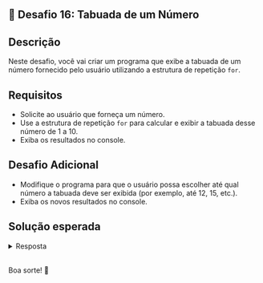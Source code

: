 ## 📝 Desafio 16: Tabuada de um Número

## Descrição

Neste desafio, você vai criar um programa que exibe a tabuada de um número fornecido pelo usuário utilizando a estrutura de repetição `for`.

## Requisitos

- Solicite ao usuário que forneça um número.
- Use a estrutura de repetição `for` para calcular e exibir a tabuada desse número de 1 a 10.
- Exiba os resultados no console.

## Desafio Adicional

- Modifique o programa para que o usuário possa escolher até qual número a tabuada deve ser exibida (por exemplo, até 12, 15, etc.).
- Exiba os novos resultados no console.

## Solução esperada

<details>
    <summary>Resposta</summary>

```javascript
const readlineSync = require("readline-sync")

// Solicita ao usuário que forneça um número
let numero = parseInt(readlineSync.question("Digite um numero para ver sua tabuada: "))

// Exibe a tabuada de 1 a 10
console.log("Tabuada de " + numero + ":")
for (let i = 1; i <= 10; i++) {
  console.log(numero + " x " + i + " = " + numero * i)
}

// Desafio Adicional

// Solicita ao usuário que forneça até qual número a tabuada deve ser exibida
let limite = parseInt(readlineSync.question("Ate qual numero voce quer ver a tabuada? "))

// Exibe a tabuada até o número fornecido
console.log("Tabuada de " + numero + " ate " + limite + ":")
for (let i = 1; i <= limite; i++) {
  console.log(numero + " x " + i + " = " + numero * i)
}
```

#### Explicação

- Primeiro, instale a biblioteca `readline-sync` usando o comando `npm install readline-sync`.
- Usamos `readlineSync.question` para solicitar ao usuário que forneça um número.
- Utilizamos a estrutura de repetição `for` para calcular e exibir a tabuada desse número de 1 a 10.
- Utilizamos `console.log` para exibir os resultados no console.
- No desafio adicional, solicitamos ao usuário que forneça até qual número a tabuada deve ser exibida.
- Utilizamos a estrutura de repetição `for` para calcular e exibir a tabuada até o número fornecido pelo usuário.

</details>

<br>

Boa sorte! 🚀
